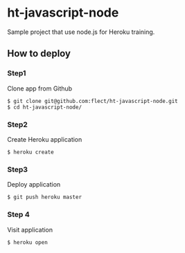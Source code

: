 ht-javascript-node
==================

Sample project that use node.js for Heroku training.

How to deploy
--------------

### Step1  

Clone app from Github  

```
$ git clone git@github.com:flect/ht-javascript-node.git
$ cd ht-javascript-node/
```

### Step2  

Create Heroku application

```
$ heroku create
```

### Step3  

Deploy application
```
$ git push heroku master
```

### Step 4

Visit application

```
$ heroku open
```
